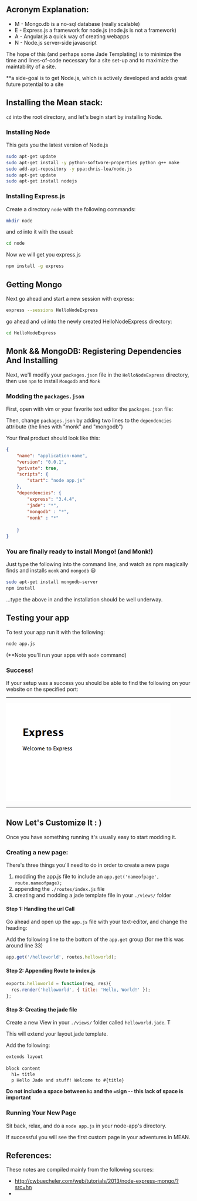 Acronym Explanation:
--------------------

* M - Mongo.db is a no-sql database (really scalable)
* E - Express.js a framework for node.js (node.js is not a framework)
* A - Angular.js a quick way of creating webapps
* N - Node.js server-side javascript

The hope of this (and perhaps some Jade Templating) is to minimize the time and lines-of-code necessary for a site set-up and to maximize the maintability of a site.

**a side-goal is to get Node.js, which is actively developed and adds great future potential to a site


## Installing the Mean stack:

`cd` into the root directory, and let's begin start by installing Node.


### Installing Node 

This gets you the latest version of Node.js
```bash
sudo apt-get update
sudo apt-get install -y python-software-properties python g++ make
sudo add-apt-repository -y ppa:chris-lea/node.js
sudo apt-get update
sudo apt-get install nodejs
```

### Installing Express.js

Create a directory `node` with the following commands:

```bash
mkdir node
```

and `cd` into it with the usual:

```bash
cd node
```

Now we will get you express.js
```bash
npm install -g express
```

## Getting Mongo

Next go ahead and start a new session with express:

```bash
express --sessions HelloNodeExpress
```

go ahead and `cd` into the newly created HelloNodeExpress directory:

```bash
cd HelloNodeExpress
```


## Monk && MongoDB: Registering Dependencies And Installing

Next, we'll modify your `packages.json` file in the `HelloNodeExpress` directory, then use `npm` to install `Mongodb` and `Monk`

### Modding the `packages.json`

First, open with vim or your favorite text editor the `packages.json` file:

Then, change `packages.json` by adding two lines to the `dependencies` attribute (the lines with "monk" and "mongodb")

Your final product should look like this:

```json
{
    "name": "application-name",
    "version": "0.0.1",
    "private": true,
    "scripts": {
        "start": "node app.js"
    },
    "dependencies": {
        "express": "3.4.4",
        "jade": "*",
        "mongodb" : "*",
        "monk" : "*"
        
    }
} 
```

### You are finally ready to install Mongo! (and Monk!) 

Just type the following into the command line, and watch as npm magically finds and installs `monk` and `mongodb` :smiley:

```bash
sudo apt-get install mongodb-server
npm install 
```

...type the above in and the installation should be well underway.

## Testing your app

To test your app run it with the following:

```bash
node app.js
```

(**Note you'll run your apps with `node` command) 

### Success!
If your setup was a success you should be able to find the following on your website on the specified port:

---

![Express Setup Success](Express_Success.png )

---

## Now Let's Customize It : )

Once you have something running it's usually easy to start modding it.


### Creating a new page:

There's three things you'll need to do in order to create a new page

1. modding the app.js file to include an `app.get('nameofpage', route.nameofpage);`
2. appending the `./routes/index.js` file 
3. creating and modding a jade template file in your `./views/` folder


#### Step 1: Handling the url Call

Go ahead and open up the `app.js` file with your text-editor, and change the heading:


Add the following line to the bottom of the `app.get` group (for me this was around line 33)
```javascript
app.get('/helloworld', routes.helloworld);
```


#### Step 2: Appending Route to index.js

```javascript 
exports.helloworld = function(req, res){
  res.render('helloworld', { title: 'Hello, World!' });
};
```

#### Step 3: Creating the jade file

Create a new View in your `./views/` folder called `helloworld.jade`. T

This will extend your layout.jade template.

Add the following:

```jade
extends layout

block content
  h1= title
  p Hello Jade and stuff! Welcome to #{title}
```

**Do not include a space between `h1` and the `=`sign -- this lack of space is important**


### Running Your New Page

Sit back, relax, and do a `node app.js` in your node-app's directory.

If successful you will see the first custom page in your adventures in MEAN.







## References:

These notes are compiled mainly from the following sources:

* http://cwbuecheler.com/web/tutorials/2013/node-express-mongo/?src=hn
* 
